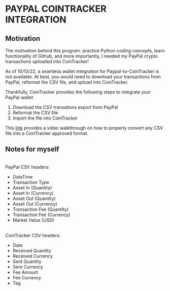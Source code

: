# PAYPAL COINTRACKER INTEGRATION

## Motivation
The motivation behind this program: practice Python coding concepts, learn functionality of Github, and more importantly, I needed my PayPal crypto transactions uploaded into CoinTracker! 

As of 10/13/22, a seamless wallet integration for Paypal-to-CoinTracker is not available. At best, you would need to download your transactions from PayPal, reformat the CSV file, and upload into CoinTracker.

Thankfully, CoinTracker provides the following steps to integrate your PayPal wallet
1. Download the CSV transations export from PayPal
2. Reformat the CSV file
3. Import the file into CoinTracker

This [link](https://community.cointracker.io/t/convert-any-csv-into-the-cointracker-csv-format/553) provides a video walkthrough on how to properly convert any CSV file into a CoinTracker approved format.

## Notes for myself

<br>
PayPal CSV headers:

- DateTime
- Transaction Type
- Asset In (Quantity)
- Asset In (Currency)
- Asset Out (Quantity)
- Asset Out (Currency)
- Transaction Fee (Quantity)
- Transaction Fee (Currency)
- Market Value (USD)

<br>
CoinTracker CSV headers:

- Date
- Received Quantity
- Received Currency
- Sent Quantity
- Sent Currency
- Fee Amount
- Fee Currency
- Tag

<br>

